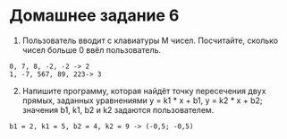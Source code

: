 # Домашнее задание 6
1. Пользователь вводит с клавиатуры M чисел. Посчитайте, сколько чисел больше 0 ввёл пользователь.
```
0, 7, 8, -2, -2 -> 2
1, -7, 567, 89, 223-> 3
```
2. Напишите программу, которая найдёт точку пересечения двух прямых, заданных уравнениями y = k1 * x + b1, y = k2 * x + b2; значения b1, k1, b2 и k2 задаются пользователем.
```
b1 = 2, k1 = 5, b2 = 4, k2 = 9 -> (-0,5; -0,5)
```